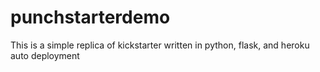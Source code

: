 # punchstarterdemo
This is a simple replica of kickstarter written in python, flask, and heroku auto deployment 
